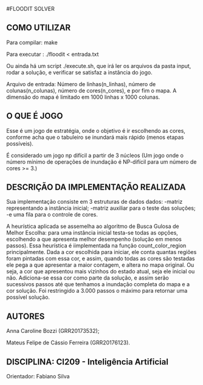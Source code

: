 #FLOODIT SOLVER
## COMO UTILIZAR
Para compilar: make 

Para executar : ./floodit < entrada.txt

Ou ainda há um script ./execute.sh, que irá ler os arquivos da pasta input, rodar a solução, e verificar se satisfaz a instância do jogo.

Arquivo de entrada: Número de linhas(n_linhas), número de colunas(n_colunas), número de cores(n_cores), e por fim o mapa. A dimensão do mapa é limitado em 1000 linhas x 1000 colunas.

## O QUE É JOGO
Esse é um jogo de estratégia, onde o objetivo é ir escolhendo as cores, conforme acha que o tabuleiro se inundará mais rápido (menos etapas possíveis).

É considerado um jogo  np difícil a partir de 3 núcleos (Um jogo onde o número mínimo de operações de inundação é NP-difícil para um número de cores >= 3.) 
 
## DESCRIÇÃO DA IMPLEMENTAÇÃO REALIZADA
Sua implementação consiste em 3 estruturas de dados dados:
 -matriz representando a instância inicial;
 -matriz auxiliar para o teste das soluções;
 -e uma fila para o controle de cores.

A heurística aplicada se assemelha ao algoritmo de Busca Gulosa de Melhor Escolha: para uma instância inicial testa-se todas as opções, escolhendo a que apresenta melhor desempenho (solução em menos passos). Essa heurística é iimplementada na função count_color_region principalmente. Dada a cor escolhida para iniciar, ele conta quantas regiões foram pintadas com essa cor, e assim, quando todas as cores são testadas ele pega a que apresentar a maior contagem, e altera no mapa original. Ou seja, a cor que apresentou mais vizinhos do estado atual, seja ele inicial ou não.
Adiciona-se essa cor como parte da solução, e assim serão sucessivos passos até que tenhamos a inundação completa do mapa e a cor solução.
Foi restringido a 3.000 passos o máximo para retornar uma possível solução.

## AUTORES
Anna Caroline Bozzi (GRR20173532);

Mateus Felipe de Cássio Ferreira (GRR20176123).
## DISCIPLINA: CI209 - Inteligência Artificial
Orientador: Fabiano Silva

